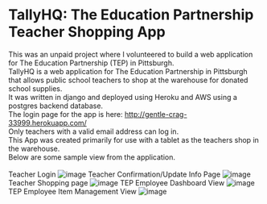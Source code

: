 # TallyHQ: The Education Partnership Teacher Shopping App
This was an unpaid project where I volunteered to build a web application for The Education Partnership (TEP) in Pittsburgh. <br />
TallyHQ is a web application for The Education Partnership in Pittsburgh that allows public school teachers to shop at the warehouse for donated school supplies. <br />
It was written in django and deployed using Heroku and AWS using a postgres backend database. <br />
The login page for the app is here: http://gentle-crag-33999.herokuapp.com/ <br />
Only teachers with a valid email address can log in. <br />
This App was created primarily for use with a tablet as the teachers shop in the warehouse. <br />
Below are some sample view from the application. <br /><br />
Teacher Login
![image](https://user-images.githubusercontent.com/23509896/167169360-c22afa0b-2d4f-4fdf-98cc-b1e53a2be200.png)
Teacher Confirmation/Update Info Page
![image](https://user-images.githubusercontent.com/23509896/167169702-2ef5993e-1936-45aa-af38-86b8e4b57fd5.png)
Teacher Shopping page
![image](https://user-images.githubusercontent.com/23509896/167207758-18068b5a-2df4-4951-9190-2dd582e4d2d2.png)
TEP Employee Dashboard View
![image](https://user-images.githubusercontent.com/23509896/167218940-3f96199a-91d7-4eab-928a-736256a62ddb.png)
TEP Employee Item Management View
![image](https://user-images.githubusercontent.com/23509896/167219080-687a472f-5a0e-4178-a478-c44333657274.png)




